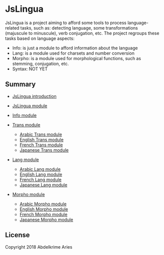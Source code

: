 # JsLingua

JsLingua is a project aiming to afford some tools to process language-related tasks, such as: detecting language, some transformations (majuscule to minuscule), verb conjugation, etc.
The project regroups these tasks based on language aspects:

- Info: is just a module to afford information about the language
- Lang: is a module used for charsets and number conversion
- Morpho: is a module used for morphological functions, such as stemming, conjugation, etc.
- Syntax: NOT YET


## Summary

- [JsLingua introduction](./intro.md)

- [JsLingua module](./jslingua.md)

- [Info module](./info.md)

- [Trans module](./trans.md)
  - [Arabic Trans module](./ara.trans.md)
  - [English Trans module](./eng.trans.md)
  - [French Trans module](./fra.trans.md)
  - [Japanese Trans module](./jpn.trans.md)

- [Lang module](./lang.md)
  - [Arabic Lang module](./ara.lang.md)
  - [English Lang module](./eng.lang.md)
  - [French Lang module](./fra.lang.md)
  - [Japanese Lang module](./jpn.lang.md)


- [Morpho module](./morpho.md)
  - [Arabic Morpho module](./ara.morpho.md)
  - [English Morpho module](./eng.morpho.md)
  - [French Morpho module](./fra.morpho.md)
  - [Japanese Morpho module](./jpn.morpho.md)



## License

Copyright 2018 Abdelkrime Aries

